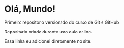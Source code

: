 # Olá, Mundo!
Primeiro repositorio versionado do curso de Git e GitHub

Repositório criado durante uma aula online.

Essa linha eu adicionei diretamente no site.
